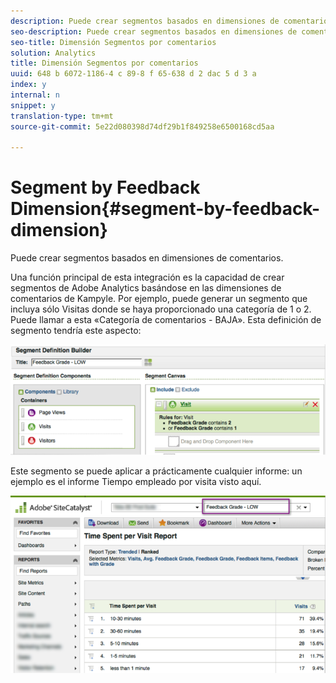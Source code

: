 ```yaml
---
description: Puede crear segmentos basados en dimensiones de comentarios.
seo-description: Puede crear segmentos basados en dimensiones de comentarios.
seo-title: Dimensión Segmentos por comentarios
solution: Analytics
title: Dimensión Segmentos por comentarios
uuid: 648 b 6072-1186-4 c 89-8 f 65-638 d 2 dac 5 d 3 a
index: y
internal: n
snippet: y
translation-type: tm+mt
source-git-commit: 5e22d080398d74df29b1f849258e6500168cd5aa

---
```



# Segment by Feedback Dimension{#segment-by-feedback-dimension}

Puede crear segmentos basados en dimensiones de comentarios.

Una función principal de esta integración es la capacidad de crear segmentos de Adobe Analytics basándose en las dimensiones de comentarios de Kampyle. Por ejemplo, puede generar un segmento que incluya sólo Visitas donde se haya proporcionado una categoría de 1 o 2. Puede llamar a esta «Categoría de comentarios - BAJA». Esta definición de segmento tendría este aspecto:

![](assets/segment_feedback.png)

Este segmento se puede aplicar a prácticamente cualquier informe: un ejemplo es el informe Tiempo empleado por visita visto aquí.

![](assets/time_spent_per_visit.png)

